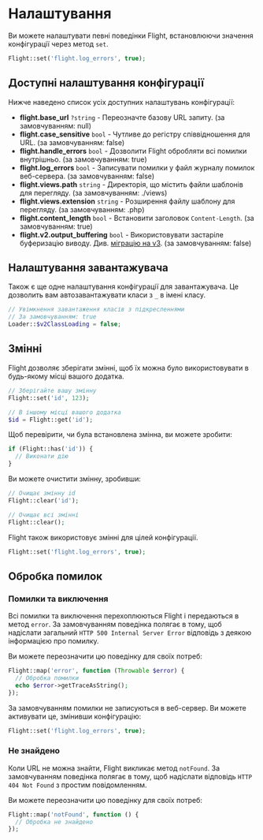 # Налаштування

Ви можете налаштувати певні поведінки Flight, встановлюючи значення конфігурації
через метод `set`.

```php
Flight::set('flight.log_errors', true);
```

## Доступні налаштування конфігурації

Нижче наведено список усіх доступних налаштувань конфігурації:

- **flight.base_url** `?string` - Переозначте базову URL запиту. (за замовчуванням: null)
- **flight.case_sensitive** `bool` - Чутливе до регістру співвідношення для URL. (за замовчуванням: false)
- **flight.handle_errors** `bool` - Дозволити Flight обробляти всі помилки внутрішньо. (за замовчуванням: true)
- **flight.log_errors** `bool` - Записувати помилки у файл журналу помилок веб-сервера. (за замовчуванням: false)
- **flight.views.path** `string` - Директорія, що містить файли шаблонів для перегляду. (за замовчуванням: ./views)
- **flight.views.extension** `string` - Розширення файлу шаблону для перегляду. (за замовчуванням: .php)
- **flight.content_length** `bool` - Встановити заголовок `Content-Length`. (за замовчуванням: true)
- **flight.v2.output_buffering** `bool` - Використовувати застаріле буферизацію виводу. Див. [міграцію на v3](migrating-to-v3). (за замовчуванням: false)

## Налаштування завантажувача

Також є ще одне налаштування конфігурації для завантажувача. Це дозволить вам 
автозавантажувати класи з `_` в імені класу.

```php
// Увімкнення завантаження класів з підкресленнями
// За замовчуванням: true
Loader::$v2ClassLoading = false;
```

## Змінні

Flight дозволяє зберігати змінні, щоб їх можна було використовувати в будь-якому місці вашого додатка.

```php
// Зберігайте вашу змінну
Flight::set('id', 123);

// В іншому місці вашого додатка
$id = Flight::get('id');
```
Щоб перевірити, чи була встановлена змінна, ви можете зробити:

```php
if (Flight::has('id')) {
  // Виконати дію
}
```

Ви можете очистити змінну, зробивши:

```php
// Очищає змінну id
Flight::clear('id');

// Очищає всі змінні
Flight::clear();
```

Flight також використовує змінні для цілей конфігурації.

```php
Flight::set('flight.log_errors', true);
```

## Обробка помилок

### Помилки та виключення

Всі помилки та виключення перехоплюються Flight і передаються в метод `error`.
За замовчуванням поведінка полягає в тому, щоб надіслати загальний `HTTP 500 Internal Server Error`
відповідь з деякою інформацією про помилку.

Ви можете переозначити цю поведінку для своїх потреб:

```php
Flight::map('error', function (Throwable $error) {
  // Обробка помилки
  echo $error->getTraceAsString();
});
```

За замовчуванням помилки не записуються в веб-сервер. Ви можете активувати це, змінивши конфігурацію:

```php
Flight::set('flight.log_errors', true);
```

### Не знайдено

Коли URL не можна знайти, Flight викликає метод `notFound`. За замовчуванням
поведінка полягає в тому, щоб надіслати відповідь `HTTP 404 Not Found` з простим повідомленням.

Ви можете переозначити цю поведінку для своїх потреб:

```php
Flight::map('notFound', function () {
  // Обробка не знайдено
});
```